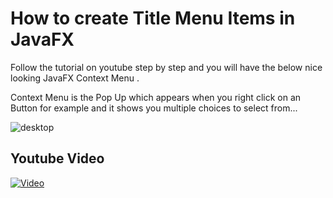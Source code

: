 # How to create Title Menu Items in JavaFX

Follow the tutorial on youtube step by step and you will have the below nice looking JavaFX Context Menu .

Context Menu is the Pop Up which appears when you right click on an Button for example and it shows you multiple choices to select from...

![desktop](https://cloud.githubusercontent.com/assets/20374208/23345310/d2aa2e6c-fc94-11e6-874d-e9cd76c72e66.png)

## Youtube Video
[![Video](http://img.youtube.com/vi/bF9WA2BY_Ks/0.jpg)](https://www.youtube.com/watch?v=bF9WA2BY_Ks)
